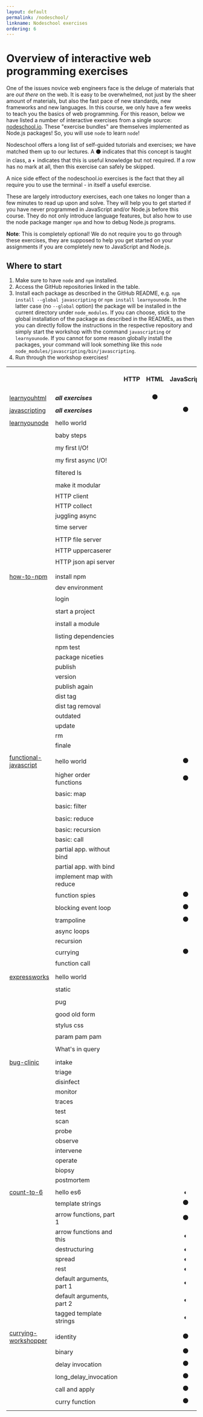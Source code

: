 ```yaml
---
layout: default
permalink: /nodeschool/
linkname: Nodeschool exercises
ordering: 6
---
```


# Overview of interactive web programming exercises

One of the issues novice web engineers face is the deluge of materials that are *out there* on the web. It is easy to be overwhelmed, not just by the sheer amount of materials, but also the fast pace of new standards, new frameworks and new languages. In this course, we only have a few weeks to teach you the basics of web programming. For this reason, below we have listed a number of interactive exercises from a single source: [nodeschool.io](https://nodeschool.io/). These "exercise bundles" are themselves implemented as Node.js packages! So, you will use `node` to learn `node`!

Nodeschool offers a long list of self-guided tutorials and exercises; we have matched them up to our lectures. A ⚫ indicates that this concept is taught in class, a ◐ indicates that this is useful knowledge but not required. If a row has no mark at all, then this exercise can safely be skipped.

A nice side effect of the nodeschool.io exercises is the fact that they all require you to use the terminal - in itself a useful exercise.

These are largely introductory exercises, each one takes no longer than a few minutes to read up upon and solve. They will help you to get started if you have never programmed in JavaScript and/or Node.js before this course. They do not only introduce language features, but also how to use the node package manger `npm` and how to debug Node.js programs.

**Note**: This is completely optional! We do not require you to go through these exercises, they are supposed to help you get started on your assignments if you are completely new to JavaScript and Node.js.


## Where to start

1. Make sure to have `node` and `npm` installed.
2. Access the GitHub repositories linked in the table.
3. Install each package as described in the GitHub README, e.g. `npm install --global javascripting` or `npm install learnyounode`. In the latter case (no `--global` option) the package will be installed in the current directory under `node_modules`. If you can choose, stick to the global installation of the package as described in the READMEs, as then you can directly follow the instructions in the respective repository and simply start the workshop with the command `javascripting` or `learnyounode`. If you cannot for some reason globally install the packages, your command will look something like this `node node_modules/javascripting/bin/javascripting`.
4. Run through the workshop exercises!

|                       |                           |        |         |              |           |       |              |                      |
|-----------------------|---------------------------|:--------:|:---------:|:--------------:|:-----------:|:-------:|:--------------:|:----------------------:|
|                       |                           | **HTTP** | **HTML** | **JavaScript** | **Node.js** | **CSS** | **Node.js II** | **Cookies & sessions** |
| [learnyouhtml](https://github.com/denysdovhan/learnyouhtml)         | **_all exercises_**           |        | ⚫    |             |           |       |              |                      |
| [javascripting](https://www.github.com/sethvincent/javascripting)         | **_all exercises_**           |        |         | ⚫            |           |       |              |                      |
| [learnyounode](https://www.github.com/workshopper/learnyounode)          | hello world               |        |         |              | ⚫         |       |              |                      |
|                       | baby steps                |        |         |              | ⚫         |       |              |                      |
|                       | my first I/O!             |        |         |              | ⚫         |       |              |                      |
|                       | my first async I/O!       |        |         |              | ⚫         |       |              |                      |
|                       | filtered ls               |        |         |              | ⚫         |       |              |                      |
|                       | make it modular           |        |         |              |           |       | ⚫            |                      |
|                       | HTTP client               |        |         |              |           |       |              |                      |
|                       | HTTP collect              |        |         |              |           |       |              |                      |
|                       | juggling async            |        |         |              |           |       |              |                      |
|                       | time server               |        |         |              | ⚫         |       |              |                      |
|                       | HTTP file server          |        |         |              | ⚫         |       |              |                      |
|                       | HTTP uppercaserer         |        |         |              |           |       |              |                      |
|                       | HTTP json api server      |        |         |              | ⚫         |       |              |                      |
|                       |                           |        |         |              |           |       |              |                      |
| [how-to-npm](https://github.com/workshopper/how-to-npm)            | install npm               |        |         |              | ⚫         |       |              |                      |
|                       | dev environment           |        |         |              | ◐         |       |              |                      |
|                       | login                     |        |         |              | ⚫         |       |              |                      |
|                       | start a project           |        |         |              | ⚫         |       |              |                      |
|                       | install a module          |        |         |              | ⚫         |       |              |                      |
|                       | listing dependencies      |        |         |              | ⚫         |       |              |                      |
|                       | npm test                  |        |         |              | ◐         |       |              |                      |
|                       | package niceties          |        |         |              |           |       |              |                      |
|                       | publish                   |        |         |              |           |       |              |                      |
|                       | version                   |        |         |              |           |       |              |                      |
|                       | publish again             |        |         |              |           |       |              |                      |
|                       | dist tag                  |        |         |              |           |       |              |                      |
|                       | dist tag removal          |        |         |              |           |       |              |                      |
|                       | outdated                  |        |         |              |           |       |              |                      |
|                       | update                    |        |         |              |           |       |              |                      |
|                       | rm                        |        |         |              |           |       |              |                      |
|                       | finale                    |        |         |              |           |       |              |                      |
|                       |                           |        |         |              |           |       |              |                      |
| [functional-javascript](https://github.com/timoxley/functional-javascript-workshop) | hello world               |        |         | ⚫            |           |       |              |                      |
|                       | higher order functions    |        |         | ⚫            |           |       |              |                      |
|                       | basic: map                |        |         |              | ⚫         |       |              |                      |
|                       | basic: filter             |        |         |              | ⚫          |       |              |                      |
|                       | basic: reduce             |        |         |              | ⚫          |       |              |                      |
|                       | basic: recursion          |        |         |              |           |       |              |                      |
|                       | basic: call               |        |         |              |           |       |              |                      |
|                       | partial app. without bind |        |         |              |           |       |              |                      |
|                       | partial app. with bind    |        |         |              |           |       |              |                      |
|                       | implement map with reduce |        |         |              | ◐          |       |              |                      |
|                       | function spies            |        |         | ⚫            |           |       |              |                      |
|                       | blocking event loop       |        |         | ⚫            |           |       |              |                      |
|                       | trampoline                |        |         | ⚫            |           |       |              |                      |
|                       | async loops               |        |         |              |           |       |              |                      |
|                       | recursion                 |        |         |              |           |       |              |                      |
|                       | currying                  |        |         | ⚫            |           |       |              |                      |
|                       | function call             |        |         |              |           |       |              |                      |
|                       |                           |        |         |              |           |       |              |                      |
| [expressworks](https://github.com/azat-co/expressworks)          | hello world               |        |         |              | ⚫         |       |              |                      |
|                       | static                    |        |         |              | ⚫         |       |              |                      |
|                       | pug                       |        |         |              |           |       | ⚫            |                      |
|                       | good old form             |        |         |              |           |       | ⚫            |                      |
|                       | stylus css                |        |         |              |           |       |              |                      |
|                       | param pam pam             |        |         |              |           |       | ⚫            |                      |
|                       | What's in query           |        |         |              | ⚫         |       |              |                      |
|                       |                           |        |         |              |           |       |              |                      |
| [bug-clinic](https://github.com/othiym23/bug-clinic)            | intake                    |        |         |              |           |       |  ◐           |                      |
|                       | triage                    |        |         |              |           |       | ◐            |                      |
|                       | disinfect                 |        |         |              |           |       | ◐            |                      |
|                       | monitor                   |        |         |              |           |       | ◐            |                      |
|                       | traces                    |        |         |              |           |       |              |                      |
|                       | test                      |        |         |              |           |       |              |                      |
|                       | scan                      |        |         |              |           |       | ◐            |                      |
|                       | probe                     |        |         |              |           |       |              |                      |
|                       | observe                   |        |         |              |           |       |              |                      |
|                       | intervene                 |        |         |              |           |       |              |                      |
|                       | operate                   |        |         |              |           |       |              |                      |
|                       | biopsy                    |        |         |              |           |       |              |                      |
|                       | postmortem                |        |         |              |           |       |              |                      |
|                       |                           |        |         |              |           |       |              |                      |
| [count-to-6](https://github.com/domenic/count-to-6)            | hello es6                 |        |         | ◐            |           |       |              |                      |
|                       | template strings          |        |         | ⚫            |           |       |              |                      |
|                       | arrow functions, part 1   |        |         | ⚫            |           |       |              |                      |
|                       | arrow functions and this  |        |         | ◐            |           |       |              |                      |
|                       | destructuring             |        |         | ◐            |           |       |              |                      |
|                       | spread                    |        |         | ◐            |           |       |              |                      |
|                       | rest                      |        |         | ◐            |           |       |              |                      |
|                       | default arguments, part 1 |        |         | ◐            |           |       |              |                      |
|                       | default arguments, part 2 |        |         | ◐            |           |       |              |                      |
|                       | tagged template strings   |        |         | ◐            |           |       |              |                      |
|                       |                           |        |         |              |           |       |              |                      |
| [currying-workshopper](https://github.com/kishorsharma/currying-workshopper)  | identity                  |        |         | ⚫            |           |       |              |                      |
|                       | binary                    |        |         | ⚫            |           |       |              |                      |
|                       | delay invocation          |        |         | ⚫            |           |       |              |                      |
|                       | long_delay_invocation     |        |         | ⚫            |           |       |              |                      |
|                       | call and apply            |        |         | ⚫            |           |       |              |                      |
|                       | curry function            |        |         | ⚫            |           |       |              |                      |
|                       |                           |        |         |              |           |       |              |                      |
